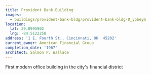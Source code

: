 ```yaml
---
title: Provident Bank Building
images:
  - buildings/provident-bank-bldg/provident-bank-bldg-0_ypbeym
location:
  lat: 39.0995902
  lng: -84.5122258
address: '1 E. Fourth St., Cincinnati, OH  45202'
current_owner: American Financial Group
completion_date: '1967'
architect: Salmon P. Wallace
---
```


First modern office building in the city's financial district
